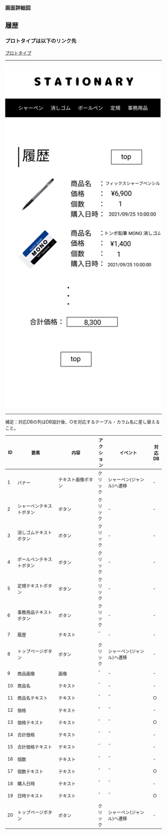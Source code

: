### 画面詳細図
## 履歴
### プロトタイプは以下のリンク先
[プロトタイプ](https://www.figma.com/file/YN8g4ahM3raStzCZMDXhNA/stationary?node-id=1%3A10)
*****
<img src="../img/履歴.png" width="500">

*****
補足：対応DBの列はDB設計後、○を対応するテーブル・カラム名に差し替えること。

| ID | 要素 | 内容 | アクション | イベント | 対応DB |
|----|------|-----|------------|---------|-------|
|1   |バナー　　　　　　       |テキスト画像ボタン|クリック|シャーペン(ジャンル)へ遷移|-|
|2   |シャーペンテキストボタン　|ボタン　　　　　　|クリック|-        　　　　　　　　|-|
|3   |消しゴムテキストボタン   |ボタン　　　　　　|クリック|-        　　　　　　　　|-|
|4   |ボールペンテキストボタン |ボタン　　　　　　|クリック|-        　　　　　　　　|-|
|5   |定規テキストボタン       |ボタン　　　　　　|クリック|-        　　　　　　　　|-|
|6   |事務用品テキストボタン   |ボタン　　　　　　|クリック|-        　　　　　　　　|-|
|7   |履歴　　　　　　　       |テキスト　　　　　|-    　|-        　　　　　　　　|-|
|8   |トップページボタン       |ボタン　　　　　　|クリック|シャーペン(ジャンル)へ遷移|-|
|9   |商品画像　　　　　       |画像　　　　　　　|-    　|-        　　　　　　　　|-|
|10  |商品名　　　　　　       |テキスト　　　　　|-    　|-        　　　　　　　　|-|
|11  |商品名テキスト　　       |テキスト　　　　　|-    　|-      　　　　　　　　　|○|
|12  |価格　　　　　　　       |テキスト　　　　　|-    　|-      　　　　　　　　　|-|
|13  |価格テキスト　　　       |テキスト　　　　　|-    　|-      　　　　　　　　　|○|
|14  |合計価格　　　　　       |テキスト　　　　　|-    　|-      　　　　　　　　　|-|
|15  |合計価格テキスト　       |テキスト　　　　　|-    　|-      　　　　　　　　　|-|
|16  |個数　　　　　　　       |テキスト　　　　　|-    　|-      　　　　　　　　　|-|
|17  |個数テキスト　　　       |テキスト　　　　　|-    　|-      　　　　　　　　　|○|
|18  |購入日時　　　　　       |テキスト　　　　　|-    　|-      　　　　　　　　　|-|
|19  |日時テキスト　　　       |テキスト　　　　　|-    　|-      　　　　　　　　　|○|
|20  |トップページボタン       |ボタン　　　　　　|クリック|シャーペン(ジャンル)へ遷移|-|

